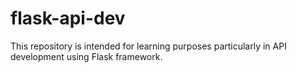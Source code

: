 # flask-api-dev
This repository is intended for learning purposes particularly in API development using Flask framework.
